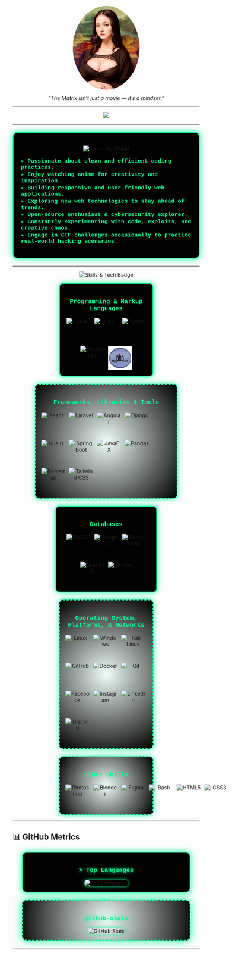 <p align="center">
  <img src="./assets/moonalisa.jpg" alt="Profile Image" width="180" style="border-radius: 50%; display: block; margin: 0 auto;" />
</p>

<p align="center">
  <em>“The Matrix isn’t just a movie — it’s a mindset.”</em>
</p>

<hr>

<p align="center">
  <a href="https://github.com/0xHI50kA"><img
      src="https://readme-typing-svg.herokuapp.com?lines=Im%20Raven%20Jay;Web%20Developer;Passionate%20about%20Coding;Always%20Learning&font=Pacifico&center=true&width=650&height=120&color=00FF99&vCenter=true&size=45"></a>
</p>
<hr>


<div align="center" style="max-width: 500px; margin: 20px auto; padding: 20px; border: 2px solid #00ff99; border-radius: 12px; background: #000; box-shadow: 0 0 18px #00ff99;">
  <p align="center">
    <img src="https://img.shields.io/badge/About%20Me-%2300FF99?style=for-the-badge&logo=shield&logoColor=white" alt="About Me Shield">
  </p>

  <p align="left" style="font-family: 'Courier New', monospace; color: #00FF99; font-size: 15px;">
    <strong>
      ▸ Passionate about clean and efficient coding practices.<br>
      ▸ Enjoy watching anime for creativity and inspiration.<br>
      ▸ Building responsive and user-friendly web applications.<br>
      ▸ Exploring new web technologies to stay ahead of trends.<br>
      ▸ Open-source enthusiast & cybersecurity explorer.<br>
      ▸ Constantly experimenting with code, exploits, and creative chaos.<br>
      ▸ Engage in CTF challenges occasionally to practice real-world hacking scenarios.
    </strong>
  </p>
</div>

<hr>

<!-- ## 🛠 Skills & Tech -->
<p align="center">
  <img src="https://img.shields.io/badge/Skills%20&%20Tech-%2300FFFF?style=for-the-badge&logo=gear&logoColor=white" alt="Skills & Tech Badge">
</p>

<div align="center" style="display: flex; flex-wrap: wrap; justify-content: center; gap: 20px;">

  <!-- Languages -->
  <div style="max-width: 220px; padding: 15px; border: 2px solid #00ff99; border-radius: 10px; background: #000; box-shadow: 0 0 15px #00ff99;">
    <h3 style="color: #00ff99; font-family: 'Courier New', monospace;">Programming & Markup Languages</h3>
    <div style="display: flex; flex-wrap: wrap; gap: 10px; justify-content: center;">
      <img src="https://techstack-generator.vercel.app/java-icon.svg" alt="Java" width="65" height="65" />
      <img src="https://techstack-generator.vercel.app/cpp-icon.svg" alt="C++" width="65" height="65" />
      <img src="https://techstack-generator.vercel.app/python-icon.svg" alt="Python" width="65" height="65" />
      <img src="https://techstack-generator.vercel.app/js-icon.svg" alt="JavaScript" width="65" height="65" />
      <img src="./php.svg" alt="PHP" width="65" height="65" />
    </div>
  </div>

<!-- Frameworks & Tools -->
<div style="max-width: 350px; padding: 15px; border: 2px dashed #00ff99; border-radius: 10px; background: radial-gradient(circle, rgba(0, 255, 153, 0.05), #000); box-shadow: 0 0 15px #00ff99;">
  <h3 style="color: #00ff99; font-family: 'Courier New', monospace;">Frameworks, Libraries & Tools</h3>
  <div style="display: flex; flex-wrap: wrap; gap: 10px; align-items: flex-start;">
    <img src="https://techstack-generator.vercel.app/react-icon.svg" alt="React" width="65" height="65" />
    <img src="https://cdn.jsdelivr.net/gh/devicons/devicon/icons/laravel/laravel-original.svg" alt="Laravel" width="65" height="65" />
    <img src="https://cdn.jsdelivr.net/gh/devicons/devicon/icons/angular/angular-original.svg" alt="Angular" width="65" height="65" />
    <img src="https://techstack-generator.vercel.app/django-icon.svg" alt="Django" width="65" height="65" />
    <img src="https://cdn.jsdelivr.net/gh/devicons/devicon/icons/vuejs/vuejs-original.svg" alt="Vue.js" width="65" height="65" />
    <img src="https://cdn.jsdelivr.net/gh/devicons/devicon/icons/spring/spring-original.svg" alt="Spring Boot" width="65" height="65" />
    <img src="https://cdn.jsdelivr.net/gh/devicons/devicon/icons/java/java-original.svg" alt="JavaFX" width="65" height="65" />
    <img src="https://cdn.jsdelivr.net/gh/devicons/devicon/icons/pandas/pandas-original.svg" alt="Pandas" width="65" height="65" />
    <img src="https://cdn.jsdelivr.net/gh/devicons/devicon/icons/bootstrap/bootstrap-original.svg" alt="Bootstrap" width="65" height="65" />
    <img src="https://www.vectorlogo.zone/logos/tailwindcss/tailwindcss-icon.svg" alt="Tailwind CSS" width="65" height="65" />
  </div>
</div>

  <!-- Databases -->
<div style="max-width: 240px; padding: 15px; border: 2px solid #00ff99; border-radius: 10px; background: #000; box-shadow: 0 0 15px #00ff99;">
  <h3 style="color: #00ff99; font-family: 'Courier New', monospace; text-align: center;">Databases</h3>
  <div style="display: flex; flex-wrap: wrap; gap: 10px; justify-content: center;">
    <!-- MySQL -->
    <img src="https://techstack-generator.vercel.app/mysql-icon.svg" alt="MySQL" width="65" height="65" />
    <!-- MongoDB -->
    <img src="https://cdn.jsdelivr.net/gh/devicons/devicon/icons/mongodb/mongodb-original.svg" alt="MongoDB" width="65" height="65" />
    <!-- PostgreSQL -->
    <img src="https://cdn.jsdelivr.net/gh/devicons/devicon/icons/postgresql/postgresql-original.svg" alt="PostgreSQL" width="65" height="65" />
    <!-- MariaDB -->
    <img src="https://www.vectorlogo.zone/logos/mariadb/mariadb-icon.svg" alt="MariaDB" width="65" height="65" />
    <!-- Oracle -->
    <img src="https://www.vectorlogo.zone/logos/oracle/oracle-icon.svg" alt="Oracle" width="65" height="65" />
  </div>
</div>

<!-- Operating System, Platforms, and Networks -->
<div style="max-width: 220px; padding: 15px; border: 2px dashed #00ff99; border-radius: 10px; background: radial-gradient(circle, rgba(0, 255, 153, 0.05), #000); box-shadow: 0 0 15px #00ff99;">
  <h3 style="color: #00ff99; font-family: 'Courier New', monospace;">Operating System, Platforms, & Networks</h3>
  <div style="display: flex; flex-wrap: wrap; gap: 10px; align-items: flex-start;">
    <img src="https://cdn.jsdelivr.net/gh/devicons/devicon/icons/linux/linux-original.svg" alt="Linux" width="65" height="65" />
    <img src="https://cdn.jsdelivr.net/gh/devicons/devicon/icons/windows8/windows8-original.svg" alt="Windows" width="65" height="65" />
    <img src="https://www.kali.org/images/kali-logo.svg" alt="Kali Linux" width="65" height="65" />
    <img src="https://techstack-generator.vercel.app/github-icon.svg" alt="GitHub" width="65" height="65" />
    <img src="https://www.vectorlogo.zone/logos/docker/docker-icon.svg" alt="Docker" width="65" height="65" />
    <img src="https://cdn.jsdelivr.net/gh/devicons/devicon/icons/git/git-plain.svg" alt="Git" width="65" height="65" />
    <img src="https://www.vectorlogo.zone/logos/facebook/facebook-official.svg" alt="Facebook" width="65" height="65" />
    <img src="https://www.vectorlogo.zone/logos/instagram/instagram-icon.svg" alt="Instagram" width="65" height="65" />
    <img src="https://www.vectorlogo.zone/logos/linkedin/linkedin-icon.svg" alt="LinkedIn" width="65" height="65" />
    <img src="https://www.vectorlogo.zone/logos/discord/discord-tile.svg" alt="Discord" width="65" height="65" />
  </div>
</div>

  <!-- Other Skills -->
  <div style="max-width: 220px; padding: 15px; border: 2px dashed #00ff99; border-radius: 10px; background: radial-gradient(circle, rgba(0, 255, 153, 0.05), #000); box-shadow: 0 0 15px #00ff99;">
    <h3 style="color: #00ff99; font-family: 'Courier New', monospace;">Other Skills</h3>
<div style="display: flex; gap: 10px; align-items: flex-start;">
  <img src="https://cdn.jsdelivr.net/gh/devicons/devicon/icons/photoshop/photoshop-plain.svg" alt="Photoshop" width="65" height="65" />
  <img src="https://cdn.jsdelivr.net/gh/devicons/devicon/icons/blender/blender-original.svg" alt="Blender" width="65" height="65" />
  <img src="https://cdn.jsdelivr.net/gh/devicons/devicon/icons/figma/figma-original.svg" alt="Figma" width="65" height="65" />
      <img src="https://www.vectorlogo.zone/logos/gnu_bash/gnu_bash-icon.svg" alt="Bash" width="65" height="65" />
      <img src="https://www.vectorlogo.zone/logos/w3_html5/w3_html5-icon.svg" alt="HTML5" width="65" height="65" />
      <img src="https://www.vectorlogo.zone/logos/w3_css/w3_css-icon~old.svg" alt="CSS3" width="65" height="65" />

</div>

  </div>

</div>


---

## 📊 GitHub Metrics

<div align="center" style="max-width: 420px; margin: 20px auto; padding: 15px; border: 2px solid #00ff99; border-radius: 12px; background: #000; box-shadow: 0 0 18px #00ff99;">
  <h3 style="color: #00ff99; font-family: 'Courier New', monospace; font-weight: bold; text-shadow: 0 0 12px #00ff99;">
    &gt; Top Languages
  </h3>
  <img src="https://github-readme-stats.vercel.app/api/top-langs/?username=0xHI50kA&layout=compact&bg_color=000000&title_color=00ff99&text_color=00ff99&icon_color=00ff99&border_color=00ff99&hide_border=false&card_width=400"
       alt="Top Languages" width="380" height="200" style="border-radius: 10px; box-shadow: 0 0 10px #00ff99;" />
</div>

<div align="center" style="max-width: 420px; margin: 20px auto; padding: 15px; border: 2px dashed #00ff99; border-radius: 12px; background: radial-gradient(circle at center, rgba(0, 255, 153, 0.05) 0%, rgba(0, 0, 0, 0.95) 100%); box-shadow: 0 0 25px #00ff99;">
  <h3 style="color: #00ff99; font-family: 'Courier New', monospace; font-weight: bold; text-shadow: 0 0 12px #00ff99;">
     github-stats 
  </h3>
  <img src="https://github-readme-stats.vercel.app/api?username=0xHI50kA&show_icons=true&bg_color=000000&title_color=00ff99&text_color=00ff99&icon_color=00ff99&border_color=00ff99&hide_border=false&card_width=400"
       alt="GitHub Stats" width="380" height="200" style="border-radius: 10px; box-shadow: 0 0 10px #00ff99;" />
</div>

---
<!-- 
## 🎯 Future Objectives

<div align="center" style="max-width: 500px; margin: 20px auto; padding: 20px; border: 2px solid #00ff99; border-radius: 12px; background: #000; box-shadow: 0 0 18px #00ff99;">
  <p style="color: #00ff99; font-family: 'Courier New', monospace;">
    + [ ] Earn CEH (Certified Ethical Hacker) Certification<br>
    + [ ] Contribute to Open-Source Cybersecurity Projects<br>
    + [ ] Launch an AI-Powered Application for Security/Automation
  </p>
</div>

---

## 🔗 Connect With Me

<div align="center" style="max-width: 500px; margin: 20px auto; padding: 20px; border: 2px dashed #00ff99; border-radius: 12px; background: radial-gradient(circle, rgba(0, 255, 153, 0.05), #000); box-shadow: 0 0 18px #00ff99;">
  <p style="color: #00ff99; font-family: 'Courier New', monospace;">
    [LinkedIn](https://linkedin.com/in/yourprofile)<br>
    [Portfolio](https://yourportfolio.com)<br>
    [Email](mailto:your-email@example.com)
  </p>
</div> -->
